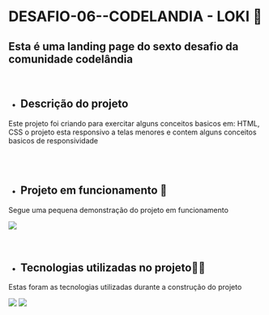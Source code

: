 # DESAFIO-06--CODELANDIA - LOKI 🎥


## Esta é uma landing page do sexto desafio da comunidade codelândia 
<br>

- <h2 align="left">Descrição do projeto</h2>

<p align="left">Este projeto foi criando para exercitar alguns conceitos basicos em: HTML, CSS
o projeto  esta responsivo a telas menores e contem alguns conceitos basicos de responsividade
 </p>
<br>
<br>

- <h2 align="left">Projeto em funcionamento 🚀</h2>

<p align="left">Segue uma pequena demonstração do projeto em funcionamento</p>

  <div align="left">
  <img src="https://github.com/Lucas8901/DESAFIO-06--CODELANDIA/blob/main/gif/bandicam%202022-08-31%2011-22-00-951%20(1).gif"/>
  </div>


<br>
<br>

- <h2 align="left"> Tecnologias utilizadas no projeto🧑‍💻</h2>

<p align="left">Estas foram as tecnologias utilizadas durante a construção do projeto</p>

<div align="left">
  <img src="https://img.shields.io/badge/HTML5-E34F26?style=for-the-badge&logo=html5&logoColor=white"/>
  <img src="https://img.shields.io/badge/CSS3-1572B6?style=for-the-badge&logo=css3&logoColor=white"/>
</div>
<br>
